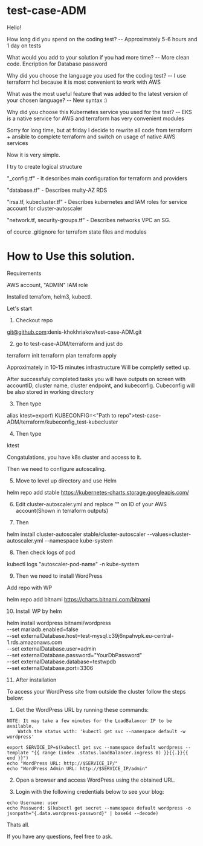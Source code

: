 # test-case-ADM


Hello!

How long did you spend on the coding test?
-- Approximately 5-6 hours and 1 day on tests

What would you add to your solution if you had more time?
-- More clean code. Encription for Database password

Why did you choose the language you used for the coding test?
-- I use terraform hcl because it is most convenient to work with AWS

What was the most useful feature that was added to the latest version of your chosen language?
-- New syntax :)

Why did you choose this Kubernetes service you used for the test?
-- EKS is a native service for AWS and terraform has very convenient modules

Sorry for long time, but at friday I decide to rewrite all code from terraform + ansible to complete terraform and switch on usage of native AWS services


Now it is very simple.

I try to create logical structure

"_config.tf" - It describes main configuration for terraform and providers

"database.tf" - Describes multy-AZ RDS

"irsa.tf, kubecluster.tf" - Describes kubernetes and IAM roles for service account for cluster-autoscaler

"network.tf, security-groups.tf" - Describes networks VPC an SG.

of cource .gitignore for terrafom state files and modules

# How to Use this solution.

Requirements

AWS account, "ADMIN" IAM role

Installed terrafom, helm3, kubectl.

Let's start

1. Checkout repo

git@github.com:denis-khokhriakov/test-case-ADM.git

2. go to test-case-ADM/terraform and just do

terraform init
terraform plan
terraform apply

Approximately in 10-15 minutes infrastructure Will be completly setted up.

After successfuly completed tasks you will have outputs on screen with accountID, cluster name, cluster endpoint, and kubeconfig.
Cubeconfig will be also stored in working directory

3. Then type

alias ktest=export\ KUBECONFIG=<"Path to repo">test-case-ADM/terraform/kubeconfig_test-kubecluster

4. Then type

ktest

Congatulations, you have k8s cluster and access to it.

Then we need to configure autoscaling.

5. Move to level up directory and use Helm

helm repo add stable https://kubernetes-charts.storage.googleapis.com/

6. Edit cluster-autoscaler.yml and replace "<ACCOUNTID>" on ID of your AWS account(Shown in terraform outputs)

7. Then

helm install cluster-autoscaler stable/cluster-autoscaler --values=cluster-autoscaler.yml --namespace kube-system

8. Then check logs of pod

kubectl logs "autoscaler-pod-name" -n kube-system

9. Then we need to install WordPress

Add repo with WP

helm repo add bitnami https://charts.bitnami.com/bitnami

10. Install WP by helm

helm install wordpress bitnami/wordpress \
  --set mariadb.enabled=false \
  --set externalDatabase.host=test-mysql.c39j6npahvpk.eu-central-1.rds.amazonaws.com \
  --set externalDatabase.user=admin \
  --set externalDatabase.password="YourDbPassword" \
  --set externalDatabase.database=testwpdb \
  --set externalDatabase.port=3306

11. After installation

To access your WordPress site from outside the cluster follow the steps below:

  1. Get the WordPress URL by running these commands:

    NOTE: It may take a few minutes for the LoadBalancer IP to be available.
        Watch the status with: 'kubectl get svc --namespace default -w wordpress'

    export SERVICE_IP=$(kubectl get svc --namespace default wordpress --template "{{ range (index .status.loadBalancer.ingress 0) }}{{.}}{{ end }}")
    echo "WordPress URL: http://$SERVICE_IP/"
    echo "WordPress Admin URL: http://$SERVICE_IP/admin"

  2. Open a browser and access WordPress using the obtained URL.

  3. Login with the following credentials below to see your blog:

    echo Username: user
    echo Password: $(kubectl get secret --namespace default wordpress -o jsonpath="{.data.wordpress-password}" | base64 --decode)

Thats all.

If you have any questions, feel free to ask.
